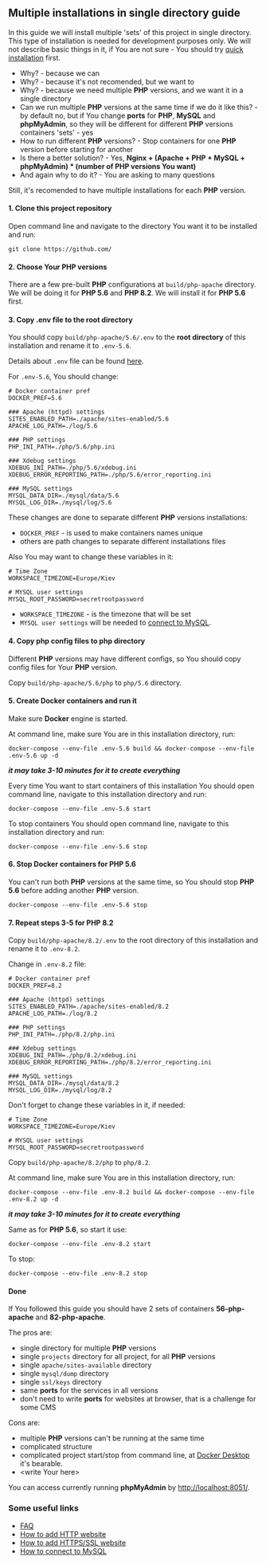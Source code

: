 Multiple installations in single directory guide
-------

In this guide we will install multiple 'sets' of this project in single directory.
This type of installation is needed for development purposes only.
We will not describe basic things in it, if You are not sure - You should try [quick installation](quick-installation.markdown) first.

- Why? - because we can
- Why? - because it's not recomended, but we want to
- Why? - because we need multiple **PHP** versions, and we want it in a single directory
- Can we run multiple **PHP** versions at the same time if we do it like this? - by default no, but if You change **ports** for **PHP**, **MySQL** and **phpMyAdmin**, so they will be different for different **PHP** versions containers 'sets' - yes
- How to run different **PHP** versions? - Stop containers for one **PHP** version before starting for another
- Is there a better solution? - Yes, **Nginx + (Apache + PHP + MySQL + phpMyAdmin) \* (number of PHP versions You want)**
- And again why to do it? - You are asking to many questions

Still, it's recomended to have multiple installations for each **PHP** version.

#### 1. Clone this project repository

Open command line and navigate to the directory You want it to be installed and run:

```shell script
git clone https://github.com/
```

#### 2. Choose Your PHP versions

There are a few pre-built **PHP** configurations at `build/php-apache` directory.
We will be doing it for **PHP 5.6** and **PHP 8.2**.
We will install it for **PHP 5.6** first.

#### 3. Copy .env file to the root directory

You should copy `build/php-apache/5.6/.env` to the **root directory** of this installation and rename it to `.env-5.6`.

Details about `.env` file can be found [here](env.markdown).

For `.env-5.6`, You should change:

```
# Docker container pref
DOCKER_PREF=5.6

### Apache (httpd) settings
SITES_ENABLED_PATH=./apache/sites-enabled/5.6
APACHE_LOG_PATH=./log/5.6

### PHP settings
PHP_INI_PATH=./php/5.6/php.ini

### Xdebug settings
XDEBUG_INI_PATH=./php/5.6/xdebug.ini
XDEBUG_ERROR_REPORTING_PATH=./php/5.6/error_reporting.ini

### MySQL settings
MYSQL_DATA_DIR=./mysql/data/5.6
MYSQL_LOG_DIR=./mysql/log/5.6
```

These changes are done to separate different **PHP** versions installations:

- `DOCKER_PREF` - is used to make containers names unique
- others are path changes to separate different installations files

Also You may want to change these variables in it:

```
# Time Zone
WORKSPACE_TIMEZONE=Europe/Kiev

# MYSQL user settings
MYSQL_ROOT_PASSWORD=secretrootpassword
```

- `WORKSPACE_TIMEZONE` - is the timezone that will be set
- `MYSQL user settings` will be needed to [connect to MySQL](how-to-connect-to-mysql.markdown).

#### 4. Copy php config files to php directory

Different **PHP** versions may have different configs, so You should copy config files for Your **PHP** version.

Copy `build/php-apache/5.6/php` to `php/5.6` directory.

#### 5. Create Docker containers and run it

Make sure **Docker** engine is started.

At command line, make sure You are in this installation directory, run:

```shell script
docker-compose --env-file .env-5.6 build && docker-compose --env-file .env-5.6 up -d
```

***it may take 3-10 minutes for it to create everything***

Every time You want to start containers of this installation You should open command line, navigate to this installation directory and run:

```shell script
docker-compose --env-file .env-5.6 start
```

To stop containers You should open command line, navigate to this installation directory and run:

```shell script
docker-compose --env-file .env-5.6 stop
```

#### 6. Stop Docker containers for PHP 5.6

You can't run both **PHP** versions at the same time, so You should stop **PHP 5.6** before adding another **PHP** version.

```shell script
docker-compose --env-file .env-5.6 stop
```

#### 7. Repeat steps 3-5 for PHP 8.2

Copy `build/php-apache/8.2/.env` to the root directory of this installation and rename it to `.env-8.2`.

Change in `.env-8.2` file:

```
# Docker container pref
DOCKER_PREF=8.2

### Apache (httpd) settings
SITES_ENABLED_PATH=./apache/sites-enabled/8.2
APACHE_LOG_PATH=./log/8.2

### PHP settings
PHP_INI_PATH=./php/8.2/php.ini

### Xdebug settings
XDEBUG_INI_PATH=./php/8.2/xdebug.ini
XDEBUG_ERROR_REPORTING_PATH=./php/8.2/error_reporting.ini

### MySQL settings
MYSQL_DATA_DIR=./mysql/data/8.2
MYSQL_LOG_DIR=./mysql/log/8.2
```

Don't forget to change these variables in it, if needed:

```
# Time Zone
WORKSPACE_TIMEZONE=Europe/Kiev

# MYSQL user settings
MYSQL_ROOT_PASSWORD=secretrootpassword
```

Copy `build/php-apache/8.2/php` to `php/8.2`.

At command line, make sure You are in this installation directory, run:

```shell script
docker-compose --env-file .env-8.2 build && docker-compose --env-file .env-8.2 up -d
```

***it may take 3-10 minutes for it to create everything***

Same as for **PHP 5.6**, so start it use:

```shell script
docker-compose --env-file .env-8.2 start
```

To stop:

```shell script
docker-compose --env-file .env-8.2 stop
```

#### Done

If You followed this guide you should have 2 sets of containers **56-php-apache** and **82-php-apache**.

The pros are:

- single directory for multiple **PHP** versions
- single `projects` directory for all project, for all **PHP** versions
- single `apache/sites-available` directory
- single `mysql/dump` directory
- single `ssl/keys` directory
- same **ports** for the services in all versions
- don't need to write **ports** for websites at browser, that is a challenge for some CMS

Cons are:

- multiple **PHP** versions can't be running at the same time
- complicated structure
- complicated project start/stop from command line, at [Docker Desktop](https://www.docker.com/products/docker-desktop/) it's bearable.
- \<write Your here\>

You can access currently running **phpMyAdmin** by [http://localhost:8051/](http://localhost:8051/).

### Some useful links

- [FAQ](faq.markdown)
- [How to add HTTP website](how-to-add-website.markdown)
- [How to add HTTPS/SSL website](how-to-add-ssl-website.markdown)
- [How to connect to MySQL](how-to-connect-to-mysql.markdown)